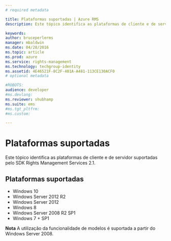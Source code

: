 ```yaml
---
# required metadata

title: Plataformas suportadas | Azure RMS
description: Este tópico identifica as plataformas de cliente e de servidor suportadas pelo SDK Rights Management Services 2.1.

keywords:
author: bruceperlerms
manager: mbaldwin
ms.date: 04/28/2016
ms.topic: article
ms.prod: azure
ms.service: rights-management
ms.technology: techgroup-identity
ms.assetid: 4E46521F-8C2F-401A-A481-113CE130ACF0
# optional metadata

#ROBOTS:
audience: developer
#ms.devlang:
ms.reviewer: shubhamp
ms.suite: ems
#ms.tgt_pltfrm:
#ms.custom:

---
```


# Plataformas suportadas

Este tópico identifica as plataformas de cliente e de servidor suportadas pelo SDK Rights Management Services 2.1.

## Plataformas suportadas

-   Windows 10
-   Windows Server 2012 R2
-   Windows Server 2012
-   Windows 8
-   Windows Server 2008 R2 SP1
-   Windows 7 + SP1

**Nota** A utilização da funcionalidade de modelos é suportada a partir do Windows Server 2008.

 

 

 





<!--HONumber=Apr16_HO4-->


